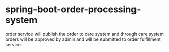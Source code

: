 # spring-boot-order-processing-system
order service will publish the order to care system and through care system orders will be approved by admin and will be submitted to order fulfillment service.

